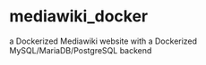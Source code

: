 # mediawiki_docker
a Dockerized Mediawiki website with a Dockerized MySQL/MariaDB/PostgreSQL backend 

